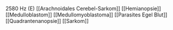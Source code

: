2580 Hz (E)
[[Arachnoidales Cerebel-Sarkom]]
[[Hemianopsie]]
[[Medulloblastom]]
[[Medullomyoblastoma]]
[[Parasites Egel Blut]]
[[Quadrantenanopsie]]
[[Sarkom]]